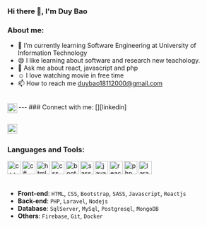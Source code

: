 ### Hi there 👋, I'm Duy Bao


### About me:

- 🌱 I’m currently learning Software Engineering at University of Information Technology
- 😄 I like learning about software and research new teachology.
- 💬 Ask me about react, javascript and php
- :relaxed: I love watching movie in free time
- 📫 How to reach me duybao18112000@gmail.com
<br/>
---
### Connect with me:
[<img align="left" alt="linkedin" width="22px" src="https://play-lh.googleusercontent.com/kMofEFLjobZy_bCuaiDogzBcUT-dz3BBbOrIEjJ-hqOabjK8ieuevGe6wlTD15QzOqw" />][linkedin]

[<img align="left" alt="facebook" width="22px" src="https://www.facebook.com/images/fb_icon_325x325.png" />][facebook]
<br/>
---
### Languages and Tools:
<p>
<img align="left" alt="c++" width="30px" src="https://upload.wikimedia.org/wikipedia/commons/thumb/1/18/ISO_C%2B%2B_Logo.svg/150px-ISO_C%2B%2B_Logo.svg.png" />

<img align="left" alt="c#" width="30px" src="https://static-00.iconduck.com/assets.00/c-sharp-c-icon-456x512-9sej0lrz.png" />

<img align="left" alt="html" width="30px" src="https://upload.wikimedia.org/wikipedia/commons/thumb/8/80/HTML5_logo_resized.svg/1200px-HTML5_logo_resized.svg.png" />

<img align="left" alt="css" width="30px" src="https://upload.wikimedia.org/wikipedia/commons/thumb/d/d5/CSS3_logo_and_wordmark.svg/1200px-CSS3_logo_and_wordmark.svg.png" />

<img align="left" alt="bootstrap" width="30px" src="https://getbootstrap.com/docs/4.6/assets/brand/bootstrap-social-logo.png" />

<img align="left" alt="sass" width="30px" src="https://upload.wikimedia.org/wikipedia/commons/thumb/9/96/Sass_Logo_Color.svg/1200px-Sass_Logo_Color.svg.png" />

<img align="left" alt="javascript" width="30px" src="https://img.favpng.com/2/12/22/javascript-icon-png-favpng-ruDBDhxzVxWHgXXtH2Hi1XzJf.jpg" />

<img align="left" alt="reactjs" width="30px" src="https://img.favpng.com/4/1/17/react-javascript-vue-js-logo-png-favpng-T97hHj5T2UsnURsbZ0PB5Mi3c.jpg" />

<img align="left" alt="php" width="30px" src="https://upload.wikimedia.org/wikipedia/vi/thumb/2/27/PHP-logo.svg/1200px-PHP-logo.svg.png" />

<img align="left" alt="laravel" width="30px" src="https://static-00.iconduck.com/assets.00/laravel-icon-497x512-uwybstke.png" />
</p>

<br />
<br />
<br />

* **Front-end**: `HTML`, `CSS`, `Bootstrap`, `SASS`, `Javascript`, `Reactjs`
* **Back-end**: `PHP`, `Laravel`, `Nodejs`
* **Database**: `SqlServer`, `MySql`, `Postgresql`, `MongoDB`
* **Others**: `Firebase`, `Git`, `Docker`

[linkedin]: https://www.linkedin.com/in/duy-b%E1%BA%A3o-9211a8216/
[facebook]: https://www.facebook.com/profile.php?id=100022065936430

